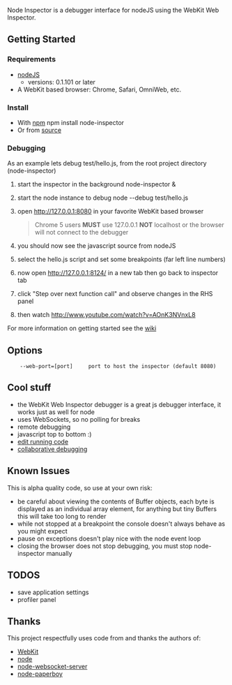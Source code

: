Node Inspector is a debugger interface for nodeJS using the WebKit Web Inspector.

## Getting Started

### Requirements

* [nodeJS](http://github.com/ry/node)
  - versions: 0.1.101 or later
* A WebKit based browser: Chrome, Safari, OmniWeb, etc.

### Install

* With [npm](http://github.com/isaacs/npm)
		npm install node-inspector
* Or from [source](http://github.com/dannycoates/node-inspector/wiki/Getting-Started---from-scratch)

### Debugging

As an example lets debug test/hello.js, from the root project directory (node-inspector)

1. start the inspector in the background
		node-inspector &

2. start the node instance to debug
		node --debug test/hello.js

3. open http://127.0.0.1:8080 in your favorite WebKit based browser

    > Chrome 5 users **MUST** use 127.0.0.1 **NOT** localhost or the browser will not connect to the debugger

4. you should now see the javascript source from nodeJS

5. select the hello.js script and set some breakpoints (far left line numbers)

6. now open http://127.0.0.1:8124/ in a new tab then go back to inspector tab

7. click "Step over next function call" and observe changes in the RHS panel

8. then watch http://www.youtube.com/watch?v=AOnK3NVnxL8

For more information on getting started see the [wiki](http://github.com/dannycoates/node-inspector/wiki/Getting-Started---from-scratch)

## Options

		--web-port=[port]     port to host the inspector (default 8080)

## Cool stuff

* the WebKit Web Inspector debugger is a great js debugger interface, it works just as well for node
* uses WebSockets, so no polling for breaks
* remote debugging
* javascript top to bottom :)
* [edit running code](http://github.com/dannycoates/node-inspector/wiki/LiveEdit)
* [collaborative debugging](http://github.com/dannycoates/node-inspector/wiki/Collaborative-Debugging)

## Known Issues

This is alpha quality code, so use at your own risk:

* be careful about viewing the contents of Buffer objects, each byte is displayed as an individual array element, for anything but tiny Buffers this will take too long to render
* while not stopped at a breakpoint the console doesn't always behave as you might expect
* pause on exceptions doesn't play nice with the node event loop
* closing the browser does not stop debugging, you must stop node-inspector manually

## TODOS

* save application settings
* profiler panel

## Thanks

This project respectfully uses code from and thanks the authors of:

* [WebKit](http://webkit.org/building/checkout.html)
* [node](http://github.com/ry/node)
* [node-websocket-server](http://github.com/miksago/node-websocket-server)
* [node-paperboy](http://github.com/felixge/node-paperboy)


